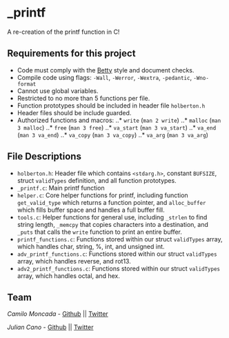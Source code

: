 # _printf

A re-creation of the printf function in C!


## Requirements for this project

- Code must comply with the [Betty](https://github.com/holbertonschool/Betty) style and document checks.
- Compile code using flags: `-Wall`, `-Werror`, `-Wextra`, `-pedantic`, `-Wno-format`
- Cannot use global variables.
- Restricted to no more than 5 functions per file.
- Function prototypes should be included in header file `holberton.h`
- Header files should be include guarded.
- Authorized functions and macros:
..* `write` (`man 2 write`)
..* `malloc` (`man 3 malloc`)
..* `free` (`man 3 free`)
..* `va_start` (`man 3 va_start`)
..* `va_end` (`man 3 va_end`)
..* `va_copy` (`man 3 va_copy`)
..* `va_arg` (`man 3 va_arg`)


## File Descriptions

- `holberton.h`: Header file which contains `<stdarg.h>`, constant `BUFSIZE`, struct `validTypes` definition, and all function prototypes.
- `_printf.c`: Main printf function
- `helper.c`: Core helper functions for printf, including function `get_valid_type` which returns a function pointer, and `alloc_buffer` which fills buffer space and handles a full buffer fill.
- `tools.c`: Helper functions for general use, including `_strlen` to find string length, `_memcpy` that copies characters into a destination, and `_puts` that calls the `write` function to print an entire buffer.
- `printf_functions.c`: Functions stored within our struct `validTypes` array, which handles char, string, %, int, and unsigned int.
- `adv_printf_functions.c`: Functions stored within our struct `validTypes` array, which handles reverse, and rot13.
- `adv2_printf_functions.c`: Functions stored within our struct `validTypes` array, which handles octal, and hex.


## Team

*Camilo Moncada* - [Github](https://github.com/moncada92) || [Twitter](https://twitter.com/camilo_mon1992)

*Julian Cano* - [Github](https://github.com/juliancanodev) || [Twitter](https://twitter.com/juliancanodev)
